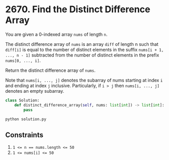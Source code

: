 # 2670. Find the Distinct Difference Array

You are given a 0-indexed array `nums` of length `n`.

The distinct difference array of `nums` is an array `diff` of length n such that `diff[i]` is equal to the number of distinct elements in the suffix `nums[i + 1, ..., n - 1]` subtracted from the number of distinct elements in the prefix `nums[0, ..., i]`.

Return the distinct difference array of `nums`.

Note that `nums[i, ..., j]` denotes the subarray of nums starting at index `i` and ending at index `j` inclusive. Particularly, if `i > j` then `nums[i, ..., j]` denotes an empty subarray.

```python
class Solution:
    def distinct_difference_array(self, nums: list[int]) -> list[int]:
        pass
```

```bash
python solution.py
```

## Constraints

1. `1 <= n == nums.length <= 50`
2. `1 <= nums[i] <= 50`